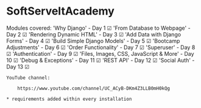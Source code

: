 # SoftServeItAcademy

Modules covered: 
    'Why Django' - Day 1 ☑
    'From Database to Webpage' - Day 2 ☑
    'Rendering Dynamic HTML' - Day 3 ☑
    'Add Data with Django Forms' - Day 4 ☑
    'Build Simple Django Models' - Day 5 ☑
    'Bootcamp Adjustments' - Day 6  ☑
    'Order Functionality' - Day 7  ☑
    'Superuser' - Day 8 ☑
    'Authentication' - Day 9 ☑
    'Files, Images, CSS, JavaScript & More' - Day 10 ☑
    'Debug & Exceptions' - Day 11 ☑
    'REST API' - Day 12 ☑
    'Social Auth' - Day 13 ☑
    
    YouTube channel:
        
        https://www.youtube.com/channel/UC_ACyB-DKm4Z3LLB0mH0kQg

    * requirements added within every installation
